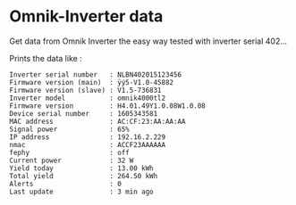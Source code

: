 # Omnik-Inverter data
Get data from Omnik Inverter the easy way tested with inverter serial 402...

Prints the data like :

 ```
 Inverter serial number   : NLBN402015123456
 Firmware version (main)  : ÿý5-V1.0-45882
 Firmware version (slave) : V1.5-736831
 Inverter model           : omnik4000tl2
 Firmware version         : H4.01.49Y1.0.08W1.0.08
 Device serial number     : 1605343581
 MAC address              : AC:CF:23:AA:AA:AA
 Signal power             : 65%
 IP address               : 192.16.2.229
 nmac                     : ACCF23AAAAAA
 fephy                    : off
 Current power            : 32 W
 Yield today              : 13.00 kWh
 Total yield              : 264.50 kWh
 Alerts                   : 0
 Last update              : 3 min ago
 ```
